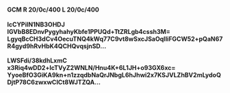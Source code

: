 #### GCM R 20/0c/400 L 20/0c/400
**lcCYPiIN1NB3OHDJ**<br/>**IGVbB8EDnvPygyhahyKbfe1PPUQd+TtZRLgb4cssh3M=**<br/>**LgyqBcCH3dCv4OecuTNQ4kWq77C9vt8wSxcJSaOqlIiFGCW52+pQaN67R4gyd9hRvHbK4QCHQvqsjnSD...**<br/><br/>
**LWSFdi/38kdhLxmC**<br/>**x3Riq4wDD2+lcTVyZ2WNLN/Hnu4K+6L1JH+o93GX6xc=**<br/>**YyoeBfO3GiKA9kn+n1zzqdbNaQrJNbgL6hJhwi2x7KSJVLZhBV2mLydoQDjtP78C6zwxwCICt8WJTZQA...**